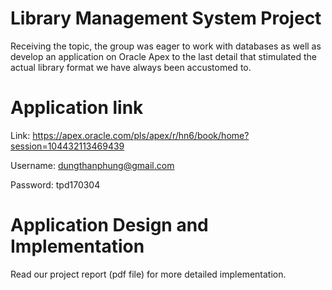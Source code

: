 # Library Management System Project

Receiving the topic, the group was eager to work with databases as well as develop an application on Oracle Apex to the last detail that stimulated the actual library format we have always been accustomed to.


# Application link

Link: https://apex.oracle.com/pls/apex/r/hn6/book/home?session=104432113469439 

Username: dungthanphung@gmail.com

Password: tpd170304


# Application Design and Implementation

Read our project report (pdf file) for more detailed implementation.
